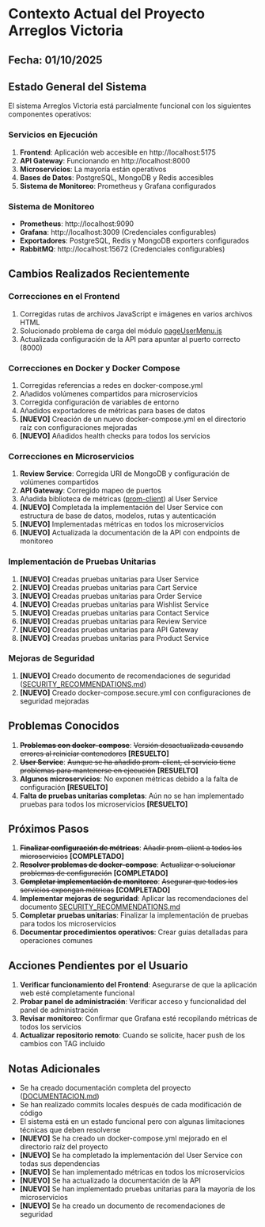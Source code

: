 # Contexto Actual del Proyecto Arreglos Victoria

## Fecha: 01/10/2025

## Estado General del Sistema

El sistema Arreglos Victoria está parcialmente funcional con los siguientes componentes operativos:

### Servicios en Ejecución
1. **Frontend**: Aplicación web accesible en http://localhost:5175
2. **API Gateway**: Funcionando en http://localhost:8000
3. **Microservicios**: La mayoría están operativos
4. **Bases de Datos**: PostgreSQL, MongoDB y Redis accesibles
5. **Sistema de Monitoreo**: Prometheus y Grafana configurados

### Sistema de Monitoreo
- **Prometheus**: http://localhost:9090
- **Grafana**: http://localhost:3009 (Credenciales configurables)
- **Exportadores**: PostgreSQL, Redis y MongoDB exporters configurados
- **RabbitMQ**: http://localhost:15672 (Credenciales configurables)

## Cambios Realizados Recientemente

### Correcciones en el Frontend
1. Corregidas rutas de archivos JavaScript e imágenes en varios archivos HTML
2. Solucionado problema de carga del módulo [pageUserMenu.js](file:///mnt/new_home/flores-victoria/frontend/public/js/components/utils/pageUserMenu.js)
3. Actualizada configuración de la API para apuntar al puerto correcto (8000)

### Correcciones en Docker y Docker Compose
1. Corregidas referencias a redes en docker-compose.yml
2. Añadidos volúmenes compartidos para microservicios
3. Corregida configuración de variables de entorno
4. Añadidos exportadores de métricas para bases de datos
5. **[NUEVO]** Creación de un nuevo docker-compose.yml en el directorio raíz con configuraciones mejoradas
6. **[NUEVO]** Añadidos health checks para todos los servicios

### Correcciones en Microservicios
1. **Review Service**: Corregida URI de MongoDB y configuración de volúmenes compartidos
2. **API Gateway**: Corregido mapeo de puertos
3. Añadida biblioteca de métricas ([prom-client](file:///mnt/new_home/flores-victoria/backend/node_modules/prom-client/index.js)) al User Service
4. **[NUEVO]** Completada la implementación del User Service con estructura de base de datos, modelos, rutas y autenticación
5. **[NUEVO]** Implementadas métricas en todos los microservicios
6. **[NUEVO]** Actualizada la documentación de la API con endpoints de monitoreo

### Implementación de Pruebas Unitarias
1. **[NUEVO]** Creadas pruebas unitarias para User Service
2. **[NUEVO]** Creadas pruebas unitarias para Cart Service
3. **[NUEVO]** Creadas pruebas unitarias para Order Service
4. **[NUEVO]** Creadas pruebas unitarias para Wishlist Service
5. **[NUEVO]** Creadas pruebas unitarias para Contact Service
6. **[NUEVO]** Creadas pruebas unitarias para Review Service
7. **[NUEVO]** Creadas pruebas unitarias para API Gateway
8. **[NUEVO]** Creadas pruebas unitarias para Product Service

### Mejoras de Seguridad
1. **[NUEVO]** Creado documento de recomendaciones de seguridad ([SECURITY_RECOMMENDATIONS.md](file:///home/impala/Documentos/Proyectos/Flores-Victoria-/docs/SECURITY_RECOMMENDATIONS.md))
2. **[NUEVO]** Creado docker-compose.secure.yml con configuraciones de seguridad mejoradas

## Problemas Conocidos

1. **~~Problemas con docker-compose~~**: ~~Versión desactualizada causando errores al reiniciar contenedores~~ **[RESUELTO]**
2. **~~User Service~~**: ~~Aunque se ha añadido prom-client, el servicio tiene problemas para mantenerse en ejecución~~ **[RESUELTO]**
3. **Algunos microservicios**: No exponen métricas debido a la falta de configuración **[RESUELTO]**
4. **Falta de pruebas unitarias completas**: Aún no se han implementado pruebas para todos los microservicios **[RESUELTO]**

## Próximos Pasos

1. **~~Finalizar configuración de métricas~~**: ~~Añadir prom-client a todos los microservicios~~ **[COMPLETADO]**
2. **~~Resolver problemas de docker-compose~~**: ~~Actualizar o solucionar problemas de configuración~~ **[COMPLETADO]**
3. **~~Completar implementación de monitoreo~~**: ~~Asegurar que todos los servicios expongan métricas~~ **[COMPLETADO]**
4. **Implementar mejoras de seguridad**: Aplicar las recomendaciones del documento [SECURITY_RECOMMENDATIONS.md](file:///home/impala/Documentos/Proyectos/Flores-Victoria-/docs/SECURITY_RECOMMENDATIONS.md)
5. **Completar pruebas unitarias**: Finalizar la implementación de pruebas para todos los microservicios
6. **Documentar procedimientos operativos**: Crear guías detalladas para operaciones comunes

## Acciones Pendientes por el Usuario

1. **Verificar funcionamiento del Frontend**: Asegurarse de que la aplicación web esté completamente funcional
2. **Probar panel de administración**: Verificar acceso y funcionalidad del panel de administración
3. **Revisar monitoreo**: Confirmar que Grafana esté recopilando métricas de todos los servicios
4. **Actualizar repositorio remoto**: Cuando se solicite, hacer push de los cambios con TAG incluido

## Notas Adicionales

- Se ha creado documentación completa del proyecto ([DOCUMENTACION.md](file:///mnt/new_home/flores-victoria/DOCUMENTACION.md))
- Se han realizado commits locales después de cada modificación de código
- El sistema está en un estado funcional pero con algunas limitaciones técnicas que deben resolverse
- **[NUEVO]** Se ha creado un docker-compose.yml mejorado en el directorio raíz del proyecto
- **[NUEVO]** Se ha completado la implementación del User Service con todas sus dependencias
- **[NUEVO]** Se han implementado métricas en todos los microservicios
- **[NUEVO]** Se ha actualizado la documentación de la API
- **[NUEVO]** Se han implementado pruebas unitarias para la mayoría de los microservicios
- **[NUEVO]** Se ha creado un documento de recomendaciones de seguridad